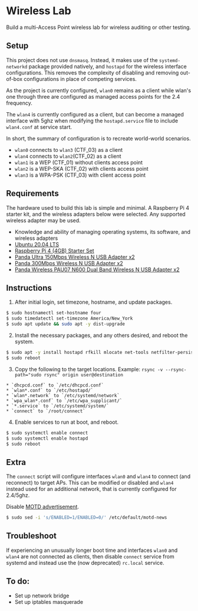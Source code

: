 # Wireless Lab
Build a multi-Access Point wireless lab for wireless auditing or other testing.

## Setup
This project does not use `dnsmasq`. Instead, it makes use of the `systemd-networkd` package provided natively, and `hostapd` for the wireless interface configurations. This removes the complexity of disabling and removing out-of-box configurations in place of competing services.

As the project is currently configured, `wlan0` remains as a client while wlan's one through three are configured as managed access points for the 2.4 frequency.

The `wlan4` is currently configured as a client, but can become a managed interface with 5ghz when modifying the `hostapd.service` file to include `wlan4.conf` at service start.

In short, the summary of configuration is to recreate world-world scenarios.
  * `wlan0` connects to `wlan3` (CTF_03) as a client
  * `wlan4` connects to `wlan2`(CTF_02) as a client
  * `wlan1` is a WEP (CTF_01) without clients access point
  * `wlan2` is a WEP-SKA (CTF_02) with clients access point
  * `wlan3` is a WPA-PSK (CTF_03) with client access point

## Requirements
The hardware used to build this lab is simple and minimal. A Raspberry Pi 4 starter kit, and the wireless adapters below were selected. Any supported wireless adapter may be used.

  * Knowledge and ability of managing operating systems, its software, and wireless adapters
  * [Ubuntu 20.04 LTS](https://ubuntu.com/download/raspberry-pi)
  * [Raspberry Pi 4 (4GB) Starter Set](https://smile.amazon.com/gp/product/B0854QL9L2)
  * [Panda Ultra 150Mbps Wireless N USB Adapter x2](https://smile.amazon.com/gp/product/B00762YNMG)
  * [Panda 300Mbps Wireless N USB Adapter x2](https://smile.amazon.com/gp/product/B00EQT0YK2)
  * [Panda Wireless PAU07 N600 Dual Band Wireless N USB Adapter x2](https://smile.amazon.com/gp/product/B00U2SIS0O)

## Instructions
  1. After initial login, set timezone, hostname, and update packages.
  ```bash
  $ sudo hostnamectl set-hostname four
  $ sudo timedatectl set-timezone America/New_York
  $ sudo apt update && sudo apt -y dist-upgrade
  ```

  2. Install the necessary packages, and any others desired, and reboot the system.
  ```bash
  $ sudo apt -y install hostapd rfkill mlocate net-tools netfilter-persistent iptables-persistent
  $ sudo reboot
  ```

  3. Copy the following to the target locations. Example: `rsync -v --rsync-path="sudo rsync" origin user@destination`

    * `dhcpcd.conf` to `/etc/dhcpcd.conf`
    * `wlan*.conf` to `/etc/hostapd/`
    * `wlan*.network` to `/etc/systemd/network`
    * `wpa_wlan*.conf` to `/etc/wpa_supplicant/`
    * `*.service` to `/etc/systemd/system/`
    * `connect` to `/root/connect`

  4. Enable services to run at boot, and reboot.
  ```bash
  $ sudo systemctl enable connect
  $ sudo systemctl enable hostapd
  $ sudo reboot
  ```

## Extra
The `connect` script will configure interfaces `wlan0` and `wlan4` to connect (and reconnect) to target APs. This can be modified or disabled and `wlan4` instead used for an additional network, that is currently configured for 2.4/5ghz.

Disable [MOTD advertisement](https://bugs.launchpad.net/ubuntu/+source/base-files/+bug/1701068).
```bash
$ sudo sed -i 's/ENABLED=1/ENABLED=0/' /etc/default/motd-news
```

## Troubleshoot
If experiencing an unusually longer boot time and interfaces `wlan0` and `wlan4` are not connected as clients, then disable `connect` service from systemd and instead use the (now deprecated) `rc.local` service.

## To do:
  * Set up network bridge
  * Set up iptables masquerade
